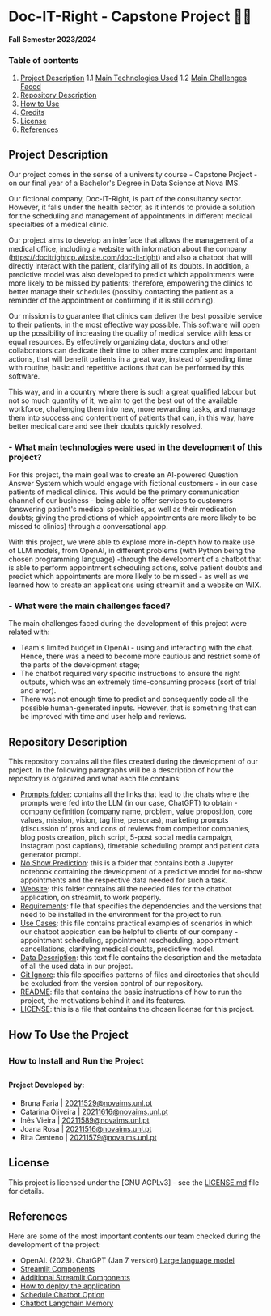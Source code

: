 # Doc-IT-Right - Capstone Project 👨‍⚕️
#### Fall Semester 2023/2024

### Table of contents

1. [Project Description](#proj_desc)
1.1 [Main Technologies Used](#main_tech)
1.2 [Main Challenges Faced](#main_chal)
2. [Repository Description](#rep_desc)
3. [How to Use](#proj_use)
4. [Credits](#credits)
5. [License](#license)
6. [References](#ref)

<a name="proj_desc"></a>
## Project Description

Our project comes in the sense of a university course - Capstone Project - on our final year of a Bachelor's Degree in Data Science at Nova IMS.

Our fictional company, Doc-IT-Right,  is part of the consultancy sector. However, it falls under the health sector, as it intends to provide a solution for the scheduling and management of appointments in different medical specialties of a medical clinic. 

Our project aims to develop an interface that allows the management of a medical office, including a website with information about the company (https://docitrightcp.wixsite.com/doc-it-right) and also a chatbot that will directly interact with the patient, clarifying all of its doubts. In addition, a predictive model was also developed to predict which appointments were more likely to be missed by patients; therefore, empowering the clinics to better manage their schedules (possibly contacting the patient as a reminder of the appointment or confirming if it is still coming).

Our mission is to guarantee that clinics can deliver the best possible service to their patients, in the most effective way possible. This software will open up the possibility of increasing the quality of medical service with less or equal resources. By effectively organizing data, doctors and other collaborators can dedicate their time to other more complex and important actions, that will benefit patients in a great way, instead of spending time with routine, basic and repetitive actions that can be performed by this software.

This way, and in a country where there is such a great qualified labour but not so much quantity of it, we aim to get the best out of the available workforce, challenging them into new, more rewarding tasks, and manage them into success and contentment of patients that can, in this way, have better medical care and see their doubts quickly resolved.

<a name="main_tech"></a>
### - What main technologies were used in the development of this project?
For this project, the main goal was to create an AI-powered Question Answer System which would engage with fictional customers - in our case patients of medical clinics. This would be the primary communication channel of our business - being able to offer services to customers (answering patient's medical specialities, as well as their medication doubts; giving the predictions of which appointments are more likely to be missed to clinics) through a conversational app. 

With this project, we were able to explore more in-depth how to make use of LLM models, from OpenAI, in different problems (with Python being the chosen programming language) -through the development of a chatbot that is able to perform appointment scheduling actions, solve patient doubts and predict which appointments are more likely to be missed - as well as we learned how to create an applications using streamlit and a website on WIX.

<a name="main_chal"></a>
### - What were the main challenges faced? 
The main challenges faced during the development of this project were related with:
- Team's limited budget in OpenAi - using and interacting with the chat. Hence, there was a need to become more cautious and restrict some of the parts of the development stage;
- The chatbot required very specific instructions to ensure the right outputs, which was an extremely time-consuming process (sort of trial and error).
- There was not enough time to predict and consequently code all the possible human-generated inputs. However, that is something that can be improved with time and user help and reviews.

<a name="rep_desc"></a>
## Repository Description
This repository contains all the files created during the development of our project. In the following paragraphs will be a description of how the repository is organized and what each file contains:
- [Prompts folder](Prompts): contains all the links that lead to the chats where the prompts were fed into the LLM (in our case, ChatGPT) to obtain - company definition (company name, problem, value proposition, core values, mission, vision, tag line, personas), marketing prompts (discussion of pros and cons of reviews from competitor companies, blog posts creation, pitch script, 5-post social media campaign, Instagram post captions), timetable scheduling prompt and patient data generator prompt.
- [No Show Prediction](No_show_prediction): this is a folder that contains both a Jupyter notebook containing the development of a predictive model for no-show appointments and the respective data needed for such a task.
- [Website](Website): this folder contains all the needed files for the chatbot application, on streamlit, to work properly.
- [Requirements](requirements.txt): file that specifies the dependencies and the versions that need to be installed in the environment for the project to run.
- [Use Cases](use_cases.pdf): this file contains practical examples of scenarios in which our chatbot appication can be helpful to clients of our company - appointment scheduling, appointment rescheduling, appointment cancellations, clarifying medical doubts, predictive model.
- [Data Description](data_description.txt): this text file contains the description and the metadata of all the used data in our project.
- [Git Ignore](.gitignore): this file specifies patterns of files and directories that should be excluded from the version control of our repository.
- [README](README.md): file that contains the basic instructions of how to run the project, the motivations behind it and its features.
- [LICENSE](LICENSE.md): this is a file that contains the chosen license for this project.

##
<a name="proj_use"></a>
## How To Use the Project


##
### How to Install and Run the Project











<a name="credits"></a>
## 
#### Project Developed by:
- Bruna Faria | 20211529@novaims.unl.pt  
- Catarina Oliveira | 20211616@novaims.unl.pt  
- Inês Vieira | 20211589@novaims.unl.pt 
- Joana Rosa | 20211516@novaims.unl.pt  
- Rita Centeno | 20211579@novaims.unl.pt
##

<a name="license"></a>
## License
This project is licensed under the [GNU AGPLv3] - see the [LICENSE.md](LICENSE.md) file for details.
##

<a name="ref"></a>
## References
Here are some of the most important contents our team checked during the development of the project:
- OpenAI. (2023). ChatGPT (Jan 7 version) [Large language model](https://chat.openai.com/chat)
- [Streamlit Components](https://streamlit.io/components?category=widgets)
- [Additional Streamlit Components](https://docs.streamlit.io/library/api-reference/widgets/st.multiselect)
- [How to deploy the application](https://docs.streamlit.io/streamlit-community-cloud/deploy-your-app)
- [Schedule Chatbot Option](https://www.pragnakalp.com/how-to-use-openai-function-calling-to-create-appointment-booking-chatbot/)
- [Chatbot Langchain Memory](https://stackoverflow.com/questions/76240871/how-do-i-add-memory-to-retrievalqa-from-chain-type-or-how-do-i-add-a-custom-pr)

